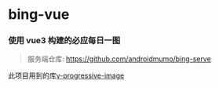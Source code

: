 # bing-vue

### 使用 vue3 构建的必应每日一图

> 服务端仓库: https://github.com/androidmumo/bing-serve

此项目用到的库[v-progressive-image](https://github.com/androidmumo/v-progressive-image)